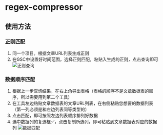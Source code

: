 # regex-compressor
## 使用方法
### 正则匹配
1. 同一个项目，根据文章URL列表生成正则
2. 在GSC中设置好时间范围，选择正则匹配，粘贴入生成的正则，点击查询即可
![正则查询](https://github.com/user-attachments/assets/433b9121-bd94-481c-8d3f-ca3eccbc31cd)

### 数据顺序匹配
1. 根据上一步查询结果，在右上角导出表格（表格的顺序不是文章数据表的顺序，所以需要用到第二个工具）
2. 在工具左边粘贴文章数据表的文章URL列表，在右侧粘贴您想要的数据列表（第一列必须是和左边列表同等类型的）
3. 点击匹配，即可按照左边列表顺序排列好数据
4. 选中数据列的复选框✅，点击复制所选列，即可粘贴到文章数据表对应的数据列
![数据匹配](https://github.com/user-attachments/assets/e4d7fc12-e8e6-4e1d-8441-4d5573d6b492)
